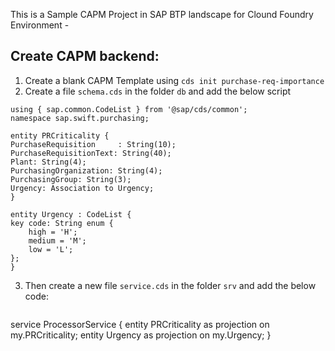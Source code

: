 This is a Sample CAPM Project in SAP BTP landscape for Clound Foundry Environment -


## Create CAPM backend:
1. Create a blank CAPM Template using `cds init purchase-req-importance`
2. Create a file `schema.cds` in the folder `db` and add the below script
  ```
using { sap.common.CodeList } from '@sap/cds/common';
namespace sap.swift.purchasing;

entity PRCriticality {
  PurchaseRequisition     : String(10);
  PurchaseRequisitionText: String(40);
  Plant: String(4);
  PurchasingOrganization: String(4);
  PurchasingGroup: String(3);
  Urgency: Association to Urgency;
}

entity Urgency : CodeList {
  key code: String enum {
      high = 'H';
      medium = 'M'; 
      low = 'L'; 
  };
}
  ```
3. Then create a new file `service.cds` in the folder `srv` and add the below code:
   ```using { sap.swift.purchasing as my } from '../db/schema';

service ProcessorService { 
  entity PRCriticality as projection on my.PRCriticality;
  entity Urgency as projection on my.Urgency;
}
   ```
